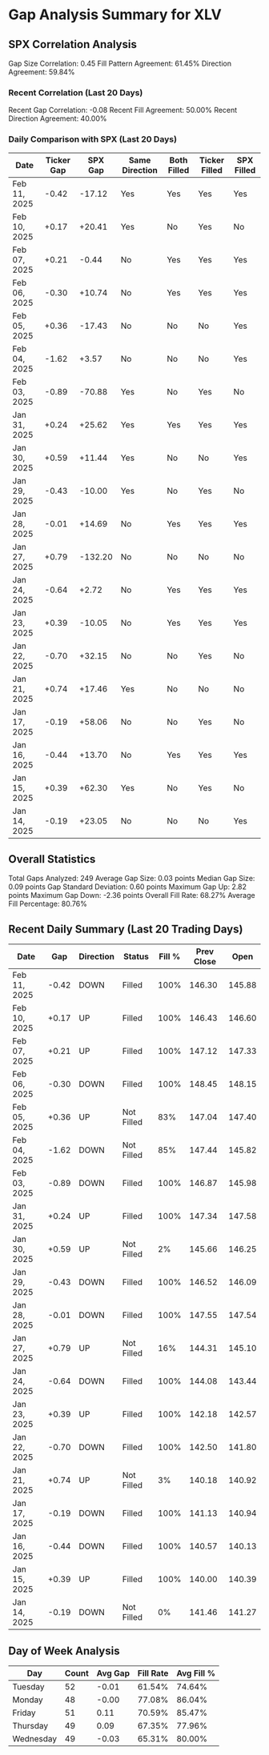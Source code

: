 # Gap Analysis Summary for XLV

## SPX Correlation Analysis

Gap Size Correlation: 0.45
Fill Pattern Agreement: 61.45%
Direction Agreement: 59.84%

### Recent Correlation (Last 20 Days)

Recent Gap Correlation: -0.08
Recent Fill Agreement: 50.00%
Recent Direction Agreement: 40.00%

### Daily Comparison with SPX (Last 20 Days)

| Date | Ticker Gap | SPX Gap | Same Direction | Both Filled | Ticker Filled | SPX Filled |
|------|------------|---------|----------------|-------------|---------------|------------|
| Feb 11, 2025 | -0.42 | -17.12 | Yes | Yes | Yes | Yes |
| Feb 10, 2025 | +0.17 | +20.41 | Yes | No | Yes | No |
| Feb 07, 2025 | +0.21 | -0.44 | No | Yes | Yes | Yes |
| Feb 06, 2025 | -0.30 | +10.74 | No | Yes | Yes | Yes |
| Feb 05, 2025 | +0.36 | -17.43 | No | No | No | Yes |
| Feb 04, 2025 | -1.62 | +3.57 | No | No | No | Yes |
| Feb 03, 2025 | -0.89 | -70.88 | Yes | No | Yes | No |
| Jan 31, 2025 | +0.24 | +25.62 | Yes | Yes | Yes | Yes |
| Jan 30, 2025 | +0.59 | +11.44 | Yes | No | No | Yes |
| Jan 29, 2025 | -0.43 | -10.00 | Yes | No | Yes | No |
| Jan 28, 2025 | -0.01 | +14.69 | No | Yes | Yes | Yes |
| Jan 27, 2025 | +0.79 | -132.20 | No | No | No | No |
| Jan 24, 2025 | -0.64 | +2.72 | No | Yes | Yes | Yes |
| Jan 23, 2025 | +0.39 | -10.05 | No | Yes | Yes | Yes |
| Jan 22, 2025 | -0.70 | +32.15 | No | No | Yes | No |
| Jan 21, 2025 | +0.74 | +17.46 | Yes | No | No | No |
| Jan 17, 2025 | -0.19 | +58.06 | No | No | Yes | No |
| Jan 16, 2025 | -0.44 | +13.70 | No | Yes | Yes | Yes |
| Jan 15, 2025 | +0.39 | +62.30 | Yes | No | Yes | No |
| Jan 14, 2025 | -0.19 | +23.05 | No | No | No | Yes |

## Overall Statistics

Total Gaps Analyzed: 249
Average Gap Size: 0.03 points
Median Gap Size: 0.09 points
Gap Standard Deviation: 0.60 points
Maximum Gap Up: 2.82 points
Maximum Gap Down: -2.36 points
Overall Fill Rate: 68.27%
Average Fill Percentage: 80.76%

## Recent Daily Summary (Last 20 Trading Days)

| Date | Gap | Direction | Status | Fill % | Prev Close | Open |
|------|-----|-----------|---------|---------|------------|-------|
| Feb 11, 2025 | -0.42 | DOWN | Filled | 100% | 146.30 | 145.88 |
| Feb 10, 2025 | +0.17 | UP | Filled | 100% | 146.43 | 146.60 |
| Feb 07, 2025 | +0.21 | UP | Filled | 100% | 147.12 | 147.33 |
| Feb 06, 2025 | -0.30 | DOWN | Filled | 100% | 148.45 | 148.15 |
| Feb 05, 2025 | +0.36 | UP | Not Filled | 83% | 147.04 | 147.40 |
| Feb 04, 2025 | -1.62 | DOWN | Not Filled | 85% | 147.44 | 145.82 |
| Feb 03, 2025 | -0.89 | DOWN | Filled | 100% | 146.87 | 145.98 |
| Jan 31, 2025 | +0.24 | UP | Filled | 100% | 147.34 | 147.58 |
| Jan 30, 2025 | +0.59 | UP | Not Filled | 2% | 145.66 | 146.25 |
| Jan 29, 2025 | -0.43 | DOWN | Filled | 100% | 146.52 | 146.09 |
| Jan 28, 2025 | -0.01 | DOWN | Filled | 100% | 147.55 | 147.54 |
| Jan 27, 2025 | +0.79 | UP | Not Filled | 16% | 144.31 | 145.10 |
| Jan 24, 2025 | -0.64 | DOWN | Filled | 100% | 144.08 | 143.44 |
| Jan 23, 2025 | +0.39 | UP | Filled | 100% | 142.18 | 142.57 |
| Jan 22, 2025 | -0.70 | DOWN | Filled | 100% | 142.50 | 141.80 |
| Jan 21, 2025 | +0.74 | UP | Not Filled | 3% | 140.18 | 140.92 |
| Jan 17, 2025 | -0.19 | DOWN | Filled | 100% | 141.13 | 140.94 |
| Jan 16, 2025 | -0.44 | DOWN | Filled | 100% | 140.57 | 140.13 |
| Jan 15, 2025 | +0.39 | UP | Filled | 100% | 140.00 | 140.39 |
| Jan 14, 2025 | -0.19 | DOWN | Not Filled | 0% | 141.46 | 141.27 |

## Day of Week Analysis

| Day | Count | Avg Gap | Fill Rate | Avg Fill % |
|-----|-------|----------|-----------|------------|
| Tuesday | 52 | -0.01 | 61.54% | 74.64% |
| Monday | 48 | -0.00 | 77.08% | 86.04% |
| Friday | 51 | 0.11 | 70.59% | 85.47% |
| Thursday | 49 | 0.09 | 67.35% | 77.96% |
| Wednesday | 49 | -0.03 | 65.31% | 80.00% |
